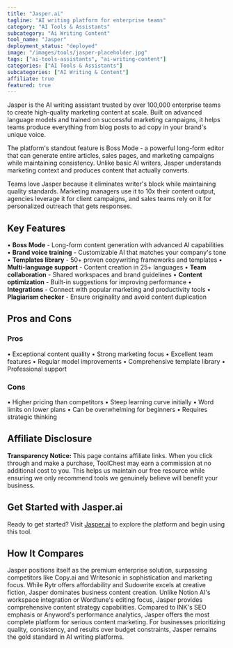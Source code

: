 ```yaml
---
title: "Jasper.ai"
tagline: "AI writing platform for enterprise teams"
category: "AI Tools & Assistants"
subcategory: "Ai Writing Content"
tool_name: "Jasper"
deployment_status: "deployed"
image: "/images/tools/jasper-placeholder.jpg"
tags: ["ai-tools-assistants", "ai-writing-content"]
categories: ["AI Tools & Assistants"]
subcategories: ["AI Writing & Content"]
affiliate: true
featured: true
---
```

Jasper is the AI writing assistant trusted by over 100,000 enterprise teams to create high-quality marketing content at scale. Built on advanced language models and trained on successful marketing campaigns, it helps teams produce everything from blog posts to ad copy in your brand's unique voice.

The platform's standout feature is Boss Mode - a powerful long-form editor that can generate entire articles, sales pages, and marketing campaigns while maintaining consistency. Unlike basic AI writers, Jasper understands marketing context and produces content that actually converts.

Teams love Jasper because it eliminates writer's block while maintaining quality standards. Marketing managers use it to 10x their content output, agencies leverage it for client campaigns, and sales teams rely on it for personalized outreach that gets responses.

## Key Features

• **Boss Mode** - Long-form content generation with advanced AI capabilities
• **Brand voice training** - Customizable AI that matches your company's tone
• **Templates library** - 50+ proven copywriting frameworks and templates
• **Multi-language support** - Content creation in 25+ languages
• **Team collaboration** - Shared workspaces and brand guidelines
• **Content optimization** - Built-in suggestions for improving performance
• **Integrations** - Connect with popular marketing and productivity tools
• **Plagiarism checker** - Ensure originality and avoid content duplication

## Pros and Cons

### Pros
• Exceptional content quality
• Strong marketing focus
• Excellent team features
• Regular model improvements
• Comprehensive template library
• Professional support

### Cons
• Higher pricing than competitors
• Steep learning curve initially
• Word limits on lower plans
• Can be overwhelming for beginners
• Requires strategic thinking


## Affiliate Disclosure

**Transparency Notice:** This page contains affiliate links. When you click through and make a purchase, ToolChest may earn a commission at no additional cost to you. This helps us maintain our free resource while ensuring we only recommend tools we genuinely believe will benefit your business.

## Get Started with Jasper.ai

Ready to get started? Visit [Jasper.ai](https://www.jasper.ai) to explore the platform and begin using this tool.

## How It Compares

Jasper positions itself as the premium enterprise solution, surpassing competitors like Copy.ai and Writesonic in sophistication and marketing focus. While Rytr offers affordability and Sudowrite excels at creative fiction, Jasper dominates business content creation. Unlike Notion AI's workspace integration or Wordtune's editing focus, Jasper provides comprehensive content strategy capabilities. Compared to INK's SEO emphasis or Anyword's performance analytics, Jasper offers the most complete platform for serious content marketing. For businesses prioritizing quality, consistency, and results over budget constraints, Jasper remains the gold standard in AI writing platforms.
